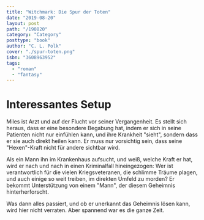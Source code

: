 ```yaml
---
title: "Witchmark: Die Spur der Toten"
date: "2019-08-20"
layout: post
path: "/190820"
category: "Category"
posttype: "book"
author: "C. L. Polk"
cover: "./spur-toten.png"
isbn: "3608963952"
tags:
  - "roman"
  - "fantasy"
---
```


# Interessantes Setup

Miles ist Arzt und auf der Flucht vor seiner Vergangenheit. Es stellt sich heraus, dass er eine besondere Begabung hat, indem er sich in seine Patienten nicht nur einfühlen kann, und ihre Krankheit "sieht", sondern dass er sie auch direkt heilen kann. Er muss nur vorsichtig sein, dass seine "Hexen"-Kraft nicht für andere sichtbar wird.

Als ein Mann ihn im Krankenhaus aufsucht, und weiß, welche Kraft er hat, wird er nach und nach in einen Kriminalfall hineingezogen: Wer ist verantwortlich für die vielen Kriegsveteranen, die schlimme Träume plagen, und auch einige so weit treiben, im direkten Umfeld zu morden? Er bekommt Unterstützung von einem "Mann", der diesem Geheimnis hinterherforscht.

Was dann alles passiert, und ob er unerkannt das Geheimnis lösen kann, wird hier nicht verraten. Aber spannend war es die ganze Zeit.
